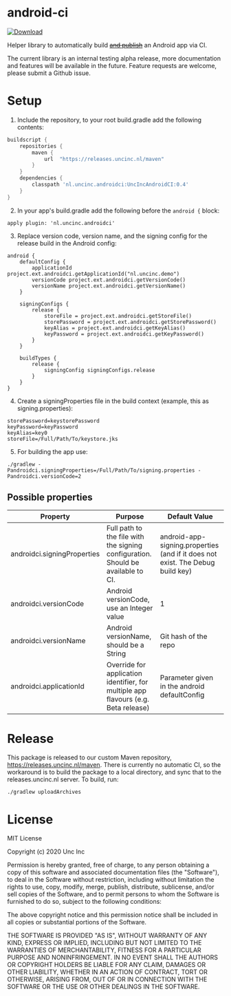 # android-ci
 [ ![Download](https://api.bintray.com/packages/uncinc/android-ci/UncIncAndroidCIPlugin/images/download.svg) ](https://bintray.com/uncinc/android-ci/UncIncAndroidCIPlugin/_latestVersion)

Helper library to automatically build [~~and publish~~](https://github.com/uncinc/android-ci/issues/1) an Android app via CI.

The current library is an internal testing alpha release, more documentation and features will be available in the future. Feature requests are welcome, please submit a Github issue.

# Setup
1. Include the repository, to your root build.gradle add the following contents:
```gradle
buildscript {
    repositories {
        maven {
            url  "https://releases.uncinc.nl/maven"
        }
    }
    dependencies {
        classpath 'nl.uncinc.androidci:UncIncAndroidCI:0.4'
    }
}
```
2. In your app's build.gradle add the following before the `android {` block:
```
apply plugin: 'nl.uncinc.androidci'
```
3. Replace version code, version name, and the signing config for the release build in the Android config:
```
android {
    defaultConfig {
        applicationId project.ext.androidci.getApplicationId("nl.uncinc.demo")
        versionCode project.ext.androidci.getVersionCode()
        versionName project.ext.androidci.getVersionName()
    }

    signingConfigs {
        release {
            storeFile = project.ext.androidci.getStoreFile()
            storePassword = project.ext.androidci.getStorePassword()
            keyAlias = project.ext.androidci.getKeyAlias()
            keyPassword = project.ext.androidci.getKeyPassword()
        }
    }

    buildTypes {
        release {
            signingConfig signingConfigs.release
        }
    }
}
```
4. Create a signingProperties file in the build context (example, this as signing.properties):
```
storePassword=keystorePassword
keyPassword=keyPassword
keyAlias=key0
storeFile=/Full/Path/To/keystore.jks
```
5. For building the app use:
```
./gradlew -Pandroidci.signingProperties=/Full/Path/To/signing.properties -Pandroidci.versionCode=2
```

## Possible properties
| Property                    | Purpose                                                                            | Default Value                                                                  |
|-----------------------------|------------------------------------------------------------------------------------|--------------------------------------------------------------------------------|
| androidci.signingProperties | Full path to the file with the signing configuration. Should be available to CI.   | android-app-signing.properties (and if it does not exist. The Debug build key) |
| androidci.versionCode       | Android versionCode, use an Integer value                                          | 1                                                                              |
| androidci.versionName       | Android versionName, should be a String                                            | Git hash of the repo                                                           |
| androidci.applicationId     | Override for application identifier, for multiple app flavours (e.g. Beta release) | Parameter given in the android defaultConfig                                   |

# Release

This package is released to our custom Maven repository, https://releases.uncinc.nl/maven. There is currently no automatic CI, so the workaround is to build the package to a local directory, and sync that to the releases.uncinc.nl server. To build, run:

```
./gradlew uploadArchives
```

# License
MIT License

Copyright (c) 2020 Unc Inc

Permission is hereby granted, free of charge, to any person obtaining a copy
of this software and associated documentation files (the "Software"), to deal
in the Software without restriction, including without limitation the rights
to use, copy, modify, merge, publish, distribute, sublicense, and/or sell
copies of the Software, and to permit persons to whom the Software is
furnished to do so, subject to the following conditions:

The above copyright notice and this permission notice shall be included in all
copies or substantial portions of the Software.

THE SOFTWARE IS PROVIDED "AS IS", WITHOUT WARRANTY OF ANY KIND, EXPRESS OR
IMPLIED, INCLUDING BUT NOT LIMITED TO THE WARRANTIES OF MERCHANTABILITY,
FITNESS FOR A PARTICULAR PURPOSE AND NONINFRINGEMENT. IN NO EVENT SHALL THE
AUTHORS OR COPYRIGHT HOLDERS BE LIABLE FOR ANY CLAIM, DAMAGES OR OTHER
LIABILITY, WHETHER IN AN ACTION OF CONTRACT, TORT OR OTHERWISE, ARISING FROM,
OUT OF OR IN CONNECTION WITH THE SOFTWARE OR THE USE OR OTHER DEALINGS IN THE
SOFTWARE.
